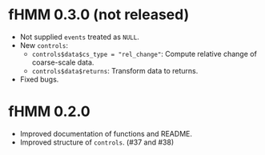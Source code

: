 # fHMM 0.3.0 (not released)
* Not supplied `events` treated as `NULL`.
* New `controls`:
  * `controls$data$cs_type = "rel_change"`: Compute relative change of coarse-scale data.
  * `controls$data$returns`: Transform data to returns.
* Fixed bugs.

# fHMM 0.2.0
* Improved documentation of functions and README.
* Improved structure of `controls`. (#37 and #38)